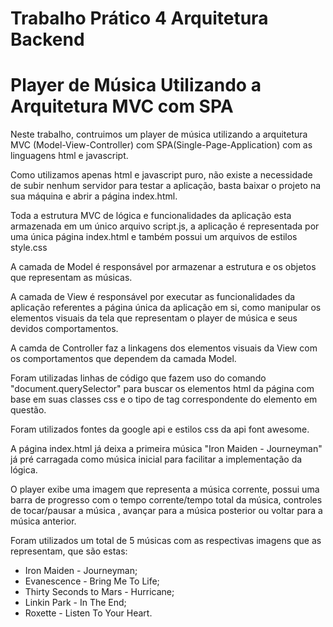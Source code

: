 # Trabalho Prático 4 Arquitetura Backend

# Player de Música Utilizando a Arquitetura MVC com SPA

Neste trabalho, contruimos um player de música utilizando a arquitetura MVC (Model-View-Controller) com SPA(Single-Page-Application) com as linguagens html e javascript.

Como utilizamos apenas html e javascript puro, não existe a necessidade de subir nenhum servidor para testar a aplicação, basta baixar o projeto na sua máquina e abrir a página index.html.

Toda a estrutura MVC de lógica e funcionalidades da aplicação esta armazenada em um único arquivo script.js, a aplicação é representada por uma única página index.html e também possui um arquivos de estilos style.css

A camada de Model é responsável por armazenar a estrutura e os objetos que representam as músicas.

A camada de View é responsável por executar as funcionalidades da aplicação referentes a página única da aplicação em si, como manipular os elementos visuais da tela que representam o player de música e seus devidos comportamentos.

A camda de Controller faz a linkagens dos elementos visuais da View com os comportamentos que dependem da camada Model.

Foram utilizadas linhas de código que fazem uso do comando "document.querySelector" para buscar os elementos html da página com base em suas classes css e o tipo de tag correspondente do elemento em questão.

Foram utilizados fontes da google api e estilos css da api font awesome.

A página index.html já deixa a primeira música "Iron Maiden - Journeyman" já pré carragada como música inicial para facilitar a implementação da lógica.

O player exibe uma imagem que representa a música corrente, possui uma barra de progresso com o tempo corrente/tempo total da música, controles de tocar/pausar a música , avançar para a música posterior ou voltar para a música anterior.

Foram utilizados um total de 5 músicas com as respectivas imagens que as representam, que são estas:

* Iron Maiden - Journeyman;
* Evanescence - Bring Me To Life;
* Thirty Seconds to Mars - Hurricane;
* Linkin Park - In The End;
* Roxette - Listen To Your Heart.
